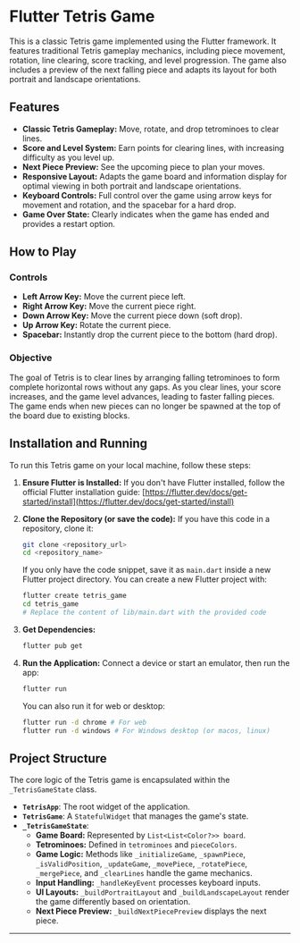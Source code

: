 # Flutter Tetris Game

This is a classic Tetris game implemented using the Flutter framework. It features traditional Tetris gameplay mechanics, including piece movement, rotation, line clearing, score tracking, and level progression. 
The game also includes a preview of the next falling piece and adapts its layout for both portrait and landscape orientations.

## Features

* **Classic Tetris Gameplay:** Move, rotate, and drop tetrominoes to clear lines.
* **Score and Level System:** Earn points for clearing lines, with increasing difficulty as you level up.
* **Next Piece Preview:** See the upcoming piece to plan your moves.
* **Responsive Layout:** Adapts the game board and information display for optimal viewing in both portrait and landscape orientations.
* **Keyboard Controls:** Full control over the game using arrow keys for movement and rotation, and the spacebar for a hard drop.
* **Game Over State:** Clearly indicates when the game has ended and provides a restart option.

## How to Play

### Controls

* **Left Arrow Key:** Move the current piece left.
* **Right Arrow Key:** Move the current piece right.
* **Down Arrow Key:** Move the current piece down (soft drop).
* **Up Arrow Key:** Rotate the current piece.
* **Spacebar:** Instantly drop the current piece to the bottom (hard drop).

### Objective

The goal of Tetris is to clear lines by arranging falling tetrominoes to form complete horizontal rows without any gaps. As you clear lines, your score increases, and the game level advances, leading to faster falling pieces. 
The game ends when new pieces can no longer be spawned at the top of the board due to existing blocks.

## Installation and Running

To run this Tetris game on your local machine, follow these steps:

1.  **Ensure Flutter is Installed:** If you don't have Flutter installed, follow the official Flutter installation guide: [https://flutter.dev/docs/get-started/install](https://flutter.dev/docs/get-started/install)

2.  **Clone the Repository (or save the code):**
    If you have this code in a repository, clone it:
    ```bash
    git clone <repository_url>
    cd <repository_name>
    ```
    If you only have the code snippet, save it as `main.dart` inside a new Flutter project directory. You can create a new Flutter project with:
    ```bash
    flutter create tetris_game
    cd tetris_game
    # Replace the content of lib/main.dart with the provided code
    ```

3.  **Get Dependencies:**
    ```bash
    flutter pub get
    ```

4.  **Run the Application:**
    Connect a device or start an emulator, then run the app:
    ```bash
    flutter run
    ```
    You can also run it for web or desktop:
    ```bash
    flutter run -d chrome # For web
    flutter run -d windows # For Windows desktop (or macos, linux)
    ```

## Project Structure

The core logic of the Tetris game is encapsulated within the `_TetrisGameState` class.

* **`TetrisApp`**: The root widget of the application.
* **`TetrisGame`**: A `StatefulWidget` that manages the game's state.
* **`_TetrisGameState`**:
    * **Game Board:** Represented by `List<List<Color?>> board`.
    * **Tetrominoes:** Defined in `tetrominoes` and `pieceColors`.
    * **Game Logic:** Methods like `_initializeGame`, `_spawnPiece`, `_isValidPosition`, `_updateGame`, `_movePiece`, `_rotatePiece`, `_mergePiece`, and `_clearLines` handle the game mechanics.
    * **Input Handling:** `_handleKeyEvent` processes keyboard inputs.
    * **UI Layouts:** `_buildPortraitLayout` and `_buildLandscapeLayout` render the game differently based on orientation.
    * **Next Piece Preview:** `_buildNextPiecePreview` displays the next piece.

---
